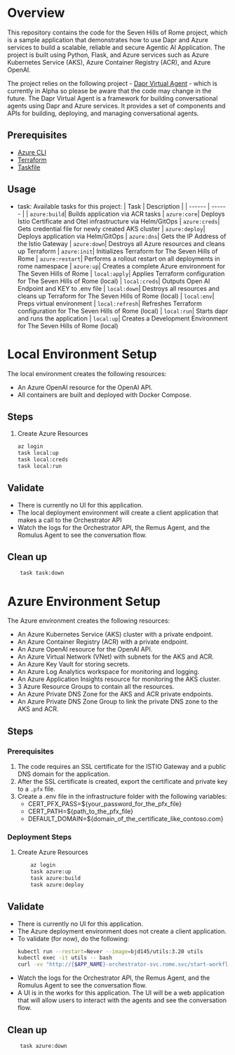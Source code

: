 # Overview
This repository contains the code for the Seven Hills of Rome project, which is a sample application that demonstrates how to use Dapr and Azure services to build a scalable, reliable and secure Agentic AI Application. The project is built using Python, Flask, and Azure services such as Azure Kubernetes Service (AKS), Azure Container Registry (ACR), and Azure OpenAI.

The project relies on the following project - [Dapr Virtual Agent](https://github.com/dapr/dapr-agents) - which is currently in Alpha so please be aware that the code may change in the future. The Dapr Virtual Agent is a framework for building conversational agents using Dapr and Azure services. It provides a set of components and APIs for building, deploying, and managing conversational agents.

## Prerequisites
- [Azure CLI](https://docs.microsoft.com/en-us/cli/azure/install-azure-cli)
- [Terraform](https://www.terraform.io/downloads.html)
- [Taskfile](https://taskfile.dev/installation/)

## Usage
* task: Available tasks for this project:
    | Task |  Description | 
    | ------ | ------ |
    | `azure:build`|         Builds application via ACR tasks
    | `azure:core`|        Deploys Istio Certificate and Otel infrastructure via Helm/GitOps
    | `azure:creds`|         Gets credential file for newly created AKS cluster
    | `azure:deploy`|        Deploys application via Helm/GitOps
    | `azure:dns`|           Gets the IP Address of the Istio Gateway
    | `azure:down`|          Destroys all Azure resources and cleans up Terraform
    | `azure:init`|         Initializes Terraform for The Seven Hills of Rome
    | `azure:restart`|       Performs a rollout restart on all deployments in rome namespace
    | `azure:up`|            Creates a complete Azure environment for The Seven Hills of Rome
    | `local:apply`|         Applies Terraform configuration for The Seven Hills of Rome (local)
    | `local:creds`|         Outputs Open AI Endpoint and KEY to .env file
    | `local:down`|          Destroys all resources and cleans up Terraform for The Seven Hills of Rome (local)
    | `local:env`|           Preps virtual environment
    | `local:refresh`|       Refreshes Terraform configuration for The Seven Hills of Rome (local)
    | `local:run`|           Starts dapr and runs the application
    | `local:up`|            Creates a Development Environment for The Seven Hills of Rome (local)

# Local Environment Setup
The local environment creates the following resources:
- An Azure OpenAI resource for the OpenAI API.
- All containers are built and deployed with Docker Compose.

## Steps
1. Create Azure Resources
    ```bash
    az login 
    task local:up
    task local:creds
    task local:run
    ```
## Validate 
* There is currently no UI for this application.  
* The local deployment environment will create a client application that makes a call to the Orchestrator API
* Watch the logs for the Orchestrator API, the Remus Agent, and the Romulus Agent to see the conversation flow.

## Clean up
```bash
    task task:down
```

# Azure Environment Setup

The Azure environment creates the following resources:
- An Azure Kubernetes Service (AKS) cluster with a private endpoint.
- An Azure Container Registry (ACR) with a private endpoint.
- An Azure OpenAI resource for the OpenAI API.
- An Azure Virtual Network (VNet) with subnets for the AKS and ACR.
- An Azure Key Vault for storing secrets.
- An Azure Log Analytics workspace for monitoring and logging.
- An Azure Application Insights resource for monitoring the AKS cluster.
- 3 Azure Resource Groups to contain all the resources.
- An Azure Private DNS Zone for the AKS and ACR private endpoints.
- An Azure Private DNS Zone Group to link the private DNS zone to the AKS and ACR.

## Steps
### Prerequisites  
1. The code requires an SSL certificate for the ISTIO Gateway and a public DNS domain for the application.
1. After the SSL certificate is created, export the certificate and private key to a `.pfx` file.
1. Create a .env file in the infrastructure folder with the following variables:
    - CERT_PFX_PASS=${your_password_for_the_pfx_file}
    - CERT_PATH=${path_to_the_pfx_file}
    - DEFAULT_DOMAIN=${domain_of_the_certificate_like_contoso.com}

### Deployment Steps
1. Create Azure Resources
    ```bash
        az login 
        task azure:up
        task azure:build
        task azure:deploy

## Validate 
* There is currently no UI for this application.  
* The Azure deployment environment does not create a client application.  
* To validate (for now), do the following:
    ```bash 
    kubectl run --restart=Never --image=bjd145/utils:3.20 utils
    kubectl exec -it utils -- bash
    curl -vv "http://{$APP_NAME}-orchestrator-svc.rome.svc/start-workflow" -d '{"task": "Which of seven hills should we build our new city upon?!"}' -H "Content-Type: application/json"
    ```
* Watch the logs for the Orchestrator API, the Remus Agent, and the Romulus Agent to see the conversation flow.
* A UI is in the works for this application. The UI will be a web application that will allow users to interact with the agents and see the conversation flow.

## Clean up
```bash
    task azure:down
```

